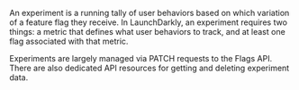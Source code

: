 An experiment is a running tally of user behaviors based on which variation of a feature flag they receive. In LaunchDarkly, an experiment requires two things: a metric that defines what user behaviors to track, and at least one flag associated with that metric.

Experiments are largely managed via PATCH requests to the Flags API. There are also dedicated API resources for getting and deleting experiment data.

